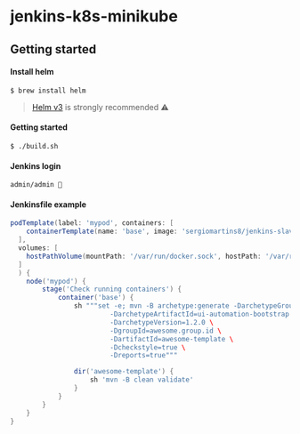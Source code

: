 # jenkins-k8s-minikube

## Getting started

#### Install helm
```shell script
$ brew install helm
```
> [Helm v3](https://helm.sh/docs/intro/install/) is strongly recommended ⚠️

#### Getting started
````shell script
$ ./build.sh
````

#### Jenkins login
```
admin/admin 🚨
``` 

#### Jenkinsfile example

````groovy
podTemplate(label: 'mypod', containers: [
    containerTemplate(name: 'base', image: 'sergiomartins8/jenkins-slave-base:1.0', ttyEnabled: true, command: 'cat')
  ],
  volumes: [
    hostPathVolume(mountPath: '/var/run/docker.sock', hostPath: '/var/run/docker.sock'),
  ]
  ) {
    node('mypod') {
        stage('Check running containers') {
            container('base') {
                sh """set -e; mvn -B archetype:generate -DarchetypeGroupId=com.github.sergiomartins8 \
                         -DarchetypeArtifactId=ui-automation-bootstrap \
                         -DarchetypeVersion=1.2.0 \
                         -DgroupId=awesome.group.id \
                         -DartifactId=awesome-template \
                         -Dcheckstyle=true \
                         -Dreports=true"""

                dir('awesome-template') {
                    sh 'mvn -B clean validate'
                }    
            }
        }
    }
}
````
